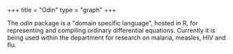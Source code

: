 +++
title = "Odin"
type = "graph"
+++

The _odin_ package is a "domain specific language", hosted
in R, for representing and compiling ordinary differential equations.
Currently it is being used within the department for research
on malaria, measles, HIV and flu.
